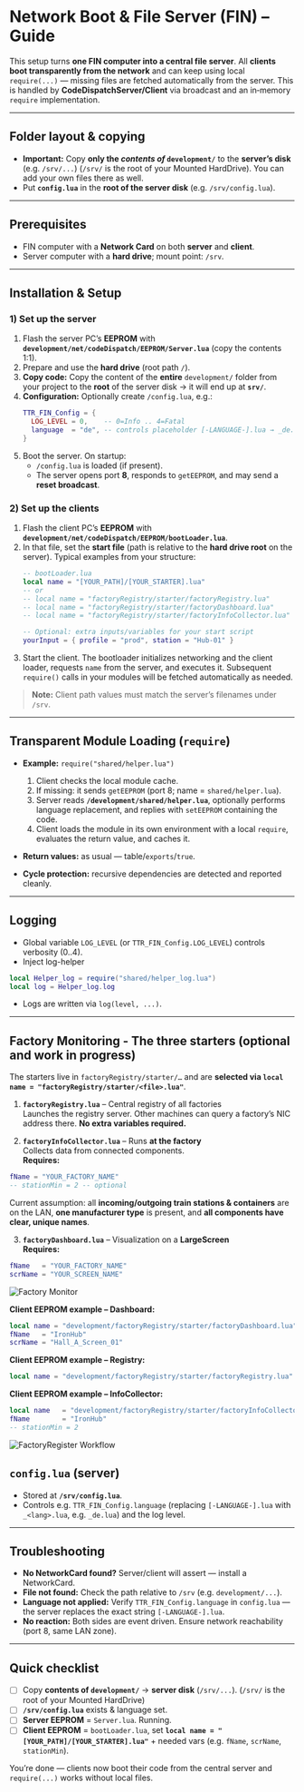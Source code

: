 # Network Boot & File Server (FIN) – Guide

This setup turns **one FIN computer into a central file server**. All **clients boot transparently from the network** and can keep using local `require(...)` — missing files are fetched automatically from the server. This is handled by **CodeDispatchServer/Client** via broadcast and an in‑memory `require` implementation.

---

## Folder layout & copying

- **Important:** Copy **only the *contents of* `development/`** to the **server’s disk** (e.g. `/srv/...`) (`/srv/` is the root of your Mounted HardDrive). You can add your own files there as well.
- Put **`config.lua`** in the **root of the server disk** (e.g. `/srv/config.lua`).

---
## Prerequisites

* FIN computer with a **Network Card** on both **server** and **client**.
* Server computer with a **hard drive**; mount point: `/srv`.

---

## Installation & Setup

### 1) Set up the server

1. Flash the server PC’s **EEPROM** with **`development/net/codeDispatch/EEPROM/Server.lua`** (copy the contents 1:1).
2. Prepare and use the **hard drive** (root path `/`).
3. **Copy code:** Copy the content of the **entire** `development/` folder from your project to the **root** of the server disk → it will end up at **`srv/`**.
4. **Configuration:** Optionally create `/config.lua`, e.g.:
   ```lua
   TTR_FIN_Config = {
     LOG_LEVEL = 0,    -- 0=Info .. 4=Fatal
     language  = "de", -- controls placeholder [-LANGUAGE-].lua → _de.lua
   }
   ```
5. Boot the server. On startup:
   * `/config.lua` is loaded (if present).
   * The server opens port **8**, responds to `getEEPROM`, and may send a **reset broadcast**.

### 2) Set up the clients

1. Flash the client PC’s **EEPROM** with **`development/net/codeDispatch/EEPROM/bootLoader.lua`**.
2. In that file, set the **start file** (path is relative to the **hard drive root** on the server). Typical examples from your structure:
   ```lua
   -- bootLoader.lua
   local name = "[YOUR_PATH]/[YOUR_STARTER].lua"
   -- or
   -- local name = "factoryRegistry/starter/factoryRegistry.lua"
   -- local name = "factoryRegistry/starter/factoryDashboard.lua"
   -- local name = "factoryRegistry/starter/factoryInfoCollector.lua"

   -- Optional: extra inputs/variables for your start script
   yourInput = { profile = "prod", station = "Hub-01" }
   ```
3. Start the client. The bootloader initializes networking and the client loader, requests `name` from the server, and executes it. Subsequent `require()` calls in your modules will be fetched automatically as needed.

> **Note:** Client path values must match the server’s filenames under `/srv`.

---

## Transparent Module Loading (`require`)

* **Example:** `require("shared/helper.lua")`

  1. Client checks the local module cache.
  2. If missing: it sends `getEEPROM` (port 8; name = `shared/helper.lua`).
  3. Server reads **`/development/shared/helper.lua`**, optionally performs language replacement, and replies with `setEEPROM` containing the code.
  4. Client loads the module in its own environment with a local `require`, evaluates the return value, and caches it.
* **Return values:** as usual — table/`exports`/`true`.
* **Cycle protection:** recursive dependencies are detected and reported cleanly.

---

## Logging

* Global variable `LOG_LEVEL` (or `TTR_FIN_Config.LOG_LEVEL`) controls verbosity (0..4).
* Inject log-helper 
```lua
local Helper_log = require("shared/helper_log.lua")
local log = Helper_log.log
```
* Logs are written via `log(level, ...)`.

---

## Factory Monitoring - The three starters (optional and work in progress)

The starters live in `factoryRegistry/starter/…` and are **selected via `local name = "factoryRegistry/starter/<file>.lua"`**.

1. **`factoryRegistry.lua`** – Central registry of all factories  
   Launches the registry server. Other machines can query a factory’s NIC address there. **No extra variables required.**

2. **`factoryInfoCollector.lua`** – Runs **at the factory**  
   Collects data from connected components.  
   **Requires:**
```lua
fName = "YOUR_FACTORY_NAME"
-- stationMin = 2 -- optional
```
   Current assumption: all **incoming/outgoing train stations & containers** are on the LAN, **one manufacturer type** is present, and **all components have clear, unique names**.

3. **`factoryDashboard.lua`** – Visualization on a **LargeScreen**  
   **Requires:**
```lua
fName   = "YOUR_FACTORY_NAME"
scrName = "YOUR_SCREEN_NAME"
```

![Factory Monitor](https://github.com/ttr-75/satisfactory-network-ttr/blob/main/media/FactoryScreen.png?raw=true "Factory Monitor")

**Client EEPROM example – Dashboard:**
```lua
local name = "development/factoryRegistry/starter/factoryDashboard.lua"
fName   = "IronHub"
scrName = "Hall_A_Screen_01"
```

**Client EEPROM example – Registry:**
```lua
local name = "development/factoryRegistry/starter/factoryRegistry.lua"
```

**Client EEPROM example – InfoCollector:**
```lua
local name   = "development/factoryRegistry/starter/factoryInfoCollector.lua"
fName        = "IronHub"
-- stationMin = 2
```

![FactoryRegister Workflow](https://github.com/ttr-75/satisfactory-network-ttr/blob/main/medi/FactoryRegistryWorkflow.png?raw=true "FactoryRegister Workflow")


## `config.lua` (server)

- Stored at **`/srv/config.lua`**.
- Controls e.g. `TTR_FIN_Config.language` (replacing `[-LANGUAGE-].lua` with `_<lang>.lua`, e.g. `_de.lua`) and the log level.

---

## Troubleshooting

- **No NetworkCard found?** Server/client will assert — install a NetworkCard.
- **File not found:** Check the path relative to `/srv` (e.g. `development/...`).
- **Language not applied:** Verify `TTR_FIN_Config.language` in `config.lua` — the server replaces the exact string `[-LANGUAGE-].lua`.
- **No reaction:** Both sides are event driven. Ensure network reachability (port 8, same LAN zone).

---

## Quick checklist

- [ ] Copy **contents of `development/`** → **server disk** (`/srv/...`).  (`/srv/` is the root of your Mounted HardDrive)
- [ ] **`/srv/config.lua`** exists & language set.
- [ ] **Server EEPROM** = `Server.lua`. Running.
- [ ] **Client EEPROM** = `bootLoader.lua`, set **`local name = "[YOUR_PATH]/[YOUR_STARTER].lua"`** + needed vars (e.g. `fName`, `scrName`, `stationMin`).

You’re done — clients now boot their code from the central server and `require(...)` works without local files.
